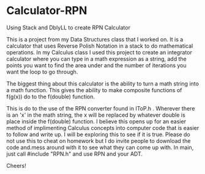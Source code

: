 # Calculator-RPN
Using Stack and DblyLL to create RPN Calculator

This is a project from my Data Structures class that I worked on. It is a calculator that uses Reverse Polish Notation
in a stack to do mathematical operations. In my Calculus class I used this project to create an integrator calculator
where you can type in a math expression as a string, add the points you want to find the area under and the number of iterations
you want the loop to go through. 

The biggest thing about this calculator is the ability to turn a math string into a math function. This gives the ability to
make composite functions of f(g(x)) do to the f(double) function.

This is do to the use of the RPN converter found in IToP.h . Wherever there is an 'x' in the math string, the x will be replaced by whatever double is place inside the f(double) function. I believe this opens up for an easier method of implimenting Calculus concepts into computer code that is easier to follow and write up. I will be exploring this to see if it is true. Please do not use this to cheat on homework but I do invite people to download the code and.mess around with it to see what they can come up with. In main, just call #include "RPN.h" and use RPN and your ADT.

Cheers!
